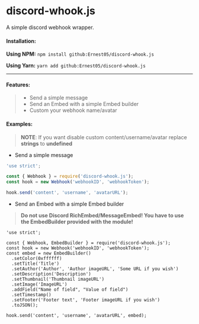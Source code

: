 # discord-whook.js

A simple discord webhook wrapper.

#### Installation:
**Using NPM:**
`npm install github:Ernest05/discord-whook.js`

**Using Yarn:**
`yarn add github:Ernest05/discord-whook.js`

<hr>

#### Features:
>- Send a simple message
>- Send an Embed with a simple Embed builder
>- Custom your webhook name/avatar

#### Examples:
>__NOTE__: If you want disable custom content/username/avatar replace **strings** to **undefined**

- Send a simple message 
```js
'use strict';

const { Webhook } = require('discord-whook.js');
const hook = new Webhook('webhookID', 'webhookToken');

hook.send('content', 'username', 'avatarURL');
```

- Send an Embed with a simple Embed builder
>**Do not use Discord RichEmbed/MessageEmbed! You have to use the EmbedBuilder provided with the module!**<br>
```JS
'use strict';

const { Webhook, EmbedBuilder } = require('discord-whook.js');
const hook = new Webhook('webhookID', 'webhookToken');
const embed = new EmbedBuilder()
  .setColor(0xffffff)
  .setTitle('Title')
  .setAuthor('Author', 'Author imageURL', 'Some URL if you wish')
  .setDescription('Description')
  .setThumbnail('Thumbnail imageURL')
  .setImage('ImageURL')
  .addField("Name of field", "Value of field")
  .setTimestamp()
  .setFooter('Footer text', 'Footer imageURL if you wish')
  .toJSON();

hook.send('content', 'username', 'avatarURL', embed);
```
